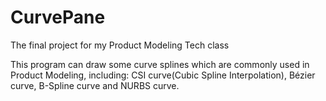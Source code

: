 # CurvePane
The final project for my Product Modeling Tech class

This program can draw some curve splines which are commonly used in Product Modeling, including: CSI curve(Cubic Spline Interpolation), Bézier curve, B-Spline curve and NURBS curve.
